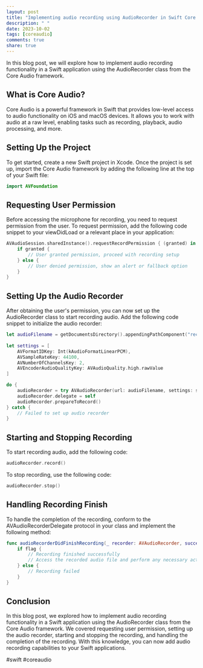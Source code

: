 ```yaml
---
layout: post
title: "Implementing audio recording using AudioRecorder in Swift Core Audio"
description: " "
date: 2023-10-02
tags: [coreaudio]
comments: true
share: true
---
```


In this blog post, we will explore how to implement audio recording functionality in a Swift application using the AudioRecorder class from the Core Audio framework. 

## What is Core Audio?

Core Audio is a powerful framework in Swift that provides low-level access to audio functionality on iOS and macOS devices. It allows you to work with audio at a raw level, enabling tasks such as recording, playback, audio processing, and more.

## Setting Up the Project

To get started, create a new Swift project in Xcode. Once the project is set up, import the Core Audio framework by adding the following line at the top of your Swift file:

``` swift
import AVFoundation
```

## Requesting User Permission

Before accessing the microphone for recording, you need to request permission from the user. To request permission, add the following code snippet to your viewDidLoad or a relevant place in your application:

``` swift
AVAudioSession.sharedInstance().requestRecordPermission { (granted) in
    if granted {
        // User granted permission, proceed with recording setup
    } else {
        // User denied permission, show an alert or fallback option
    }
}
```

## Setting Up the Audio Recorder

After obtaining the user's permission, you can now set up the AudioRecorder class to start recording audio. Add the following code snippet to initialize the audio recorder:

``` swift
let audioFilename = getDocumentsDirectory().appendingPathComponent("recording.wav")
        
let settings = [
    AVFormatIDKey: Int(kAudioFormatLinearPCM),
    AVSampleRateKey: 44100,
    AVNumberOfChannelsKey: 2,
    AVEncoderAudioQualityKey: AVAudioQuality.high.rawValue
]

do {
    audioRecorder = try AVAudioRecorder(url: audioFilename, settings: settings)
    audioRecorder.delegate = self
    audioRecorder.prepareToRecord()
} catch {
    // Failed to set up audio recorder
}
```

## Starting and Stopping Recording

To start recording audio, add the following code:

``` swift
audioRecorder.record()
```

To stop recording, use the following code:

``` swift
audioRecorder.stop()
```

## Handling Recording Finish

To handle the completion of the recording, conform to the AVAudioRecorderDelegate protocol in your class and implement the following method:

``` swift
func audioRecorderDidFinishRecording(_ recorder: AVAudioRecorder, successfully flag: Bool) {
    if flag {
        // Recording finished successfully
        // Access the recorded audio file and perform any necessary actions
    } else {
        // Recording failed
    }
}
```

## Conclusion

In this blog post, we explored how to implement audio recording functionality in a Swift application using the AudioRecorder class from the Core Audio framework. We covered requesting user permission, setting up the audio recorder, starting and stopping the recording, and handling the completion of the recording. With this knowledge, you can now add audio recording capabilities to your Swift applications. 

#swift #coreaudio